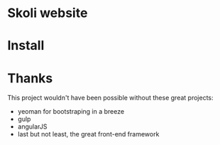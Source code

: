 # Skoli website

# Install

# Thanks
This project wouldn't have been possible without these great projects:
- yeoman for bootstraping in a breeze
- gulp
- angularJS
- last but not least, the great front-end framework
